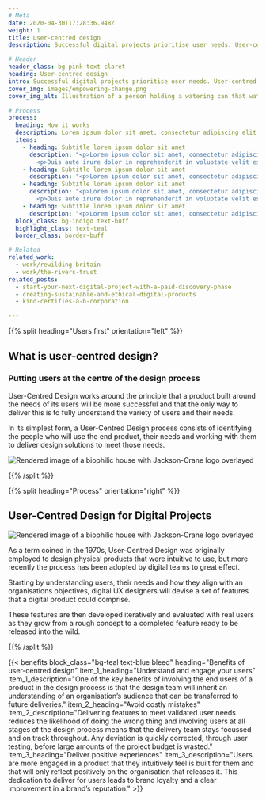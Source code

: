 ```yaml
---
# Meta
date: 2020-04-30T17:28:36.948Z
weight: 1
title: User-centred design
description: Successful digital projects prioritise user needs. User-centred design involves identifying users, understanding their needs, and collaboratively creating solutions that address those needs effectively.

# Header
header_class: bg-pink text-claret
heading: User-centred design
intro: Successful digital projects prioritise user needs. User-centred design involves identifying users, understanding their needs, and collaboratively creating solutions that address those needs effectively.
cover_img: images/empowering-change.png
cover_img_alt: Illustration of a person holding a watering can that waters many plants

# Process
process:
  heading: How it works
  description: Lorem ipsum dolor sit amet, consectetur adipiscing elit, sed do eiusmod tempor incididunt ut labore et dolore magna aliqua. Ut enim ad minim veniam, quis nostrud exercitation ullamco laboris nisi ut aliquip ex ea commodo consequat.
  items:
    - heading: Subtitle lorem ipsum dolor sit amet
      description: "<p>Lorem ipsum dolor sit amet, consectetur adipiscing elit, sed do eiusmod tempor incididunt ut labore et dolore magna aliqua. Ut enim ad minim veniam, quis nostrud exercitation ullamco laboris nisi ut aliquip.</p>
        <p>Duis aute irure dolor in reprehenderit in voluptate velit esse cillum dolore eu fugiat nulla pariatur. Excepteur sint occaecat cupidatat non proident, sunt in culpa qui officia deserunt mollit anim id est laborum.</p>"
    - heading: Subtitle lorem ipsum dolor sit amet
      description: "<p>Lorem ipsum dolor sit amet, consectetur adipiscing elit, sed do eiusmod tempor incididunt ut labore et dolore magna aliqua. Ut enim ad minim veniam, quis nostrud exercitation ullamco laboris nisi ut aliquip.</p>"
    - heading: Subtitle lorem ipsum dolor sit amet
      description: "<p>Lorem ipsum dolor sit amet, consectetur adipiscing elit, sed do eiusmod tempor incididunt ut labore et dolore magna aliqua. Ut enim ad minim veniam, quis nostrud exercitation ullamco laboris nisi ut aliquip.</p>
        <p>Duis aute irure dolor in reprehenderit in voluptate velit esse cillum dolore eu fugiat nulla pariatur. Excepteur sint occaecat cupidatat non proident, sunt in culpa qui officia deserunt mollit anim id est laborum.</p>"
    - heading: Subtitle lorem ipsum dolor sit amet
      description: "<p>Lorem ipsum dolor sit amet, consectetur adipiscing elit, sed do eiusmod tempor incididunt ut labore et dolore magna aliqua. Ut enim ad minim veniam, quis nostrud exercitation ullamco laboris nisi ut aliquip.</p>"
  block_class: bg-indigo text-buff
  highlight_class: text-teal
  border_class: border-buff

# Related
related_work:
  - work/rewilding-britain
  - work/the-rivers-trust
related_posts:
  - start-your-next-digital-project-with-a-paid-discovery-phase
  - creating-sustainable-and-ethical-digital-products
  - kind-certifies-a-b-corporation

---
```


<div class="section--lg">

{{% split heading="Users first" orientation="left" %}}

  ## What is user-centred design?
  
  ### Putting users at the centre of the design process

  User-Centred Design works around the principle that a product built around the needs of its users will be more successful and that the only way to deliver this is to fully understand the variety of users and their needs.

  In its simplest form, a User-Centred Design process consists of identifying the people who will use the end product, their needs and working with them to deliver design solutions to meet those needs.

  ![Rendered image of a biophilic house with Jackson-Crane logo overlayed](https://madebykind.imgix.net/work-jackson-crane-header.jpg)

{{% /split %}}

{{% split heading="Process" orientation="right" %}}

## User-Centred Design for Digital Projects

![Rendered image of a biophilic house with Jackson-Crane logo overlayed](https://madebykind.imgix.net/work-jackson-crane-header.jpg)

As a term coined in the 1970s, User-Centred Design was originally employed to design physical products that were intuitive to use, but more recently the process has been adopted by digital teams to great effect.

Starting by understanding users, their needs and how they align with an organisations objectives, digital UX designers will devise a set of features that a digital product could comprise.

These features are then developed iteratively and evaluated with real users as they grow from a rough concept to a completed feature ready to be released into the wild.


{{% /split %}}

</div>

{{< benefits
  block_class="bg-teal text-blue bleed"
  heading="Benefits of user-centred design"
  item_1_heading="Understand and engage your users"
  item_1_description="One of the key benefits of involving the end users of a product in the design process is that the design team will inherit an understanding of an organisation’s audience that can be transferred to future deliveries."
  item_2_heading="Avoid costly mistakes"
  item_2_description="Delivering features to meet validated user needs reduces the likelihood of doing the wrong thing and involving users at all stages of the design process means that the delivery team stays focussed and on track throughout. Any deviation is quickly corrected, through user testing, before large amounts of the project budget is wasted."
  item_3_heading="Deliver positive experiences"
  item_3_description="Users are more engaged in a product that they intuitively feel is built for them and that will only reflect positively on the organisation that releases it. This dedication to deliver for users leads to brand loyalty and a clear improvement in a brand’s reputation." >}}
